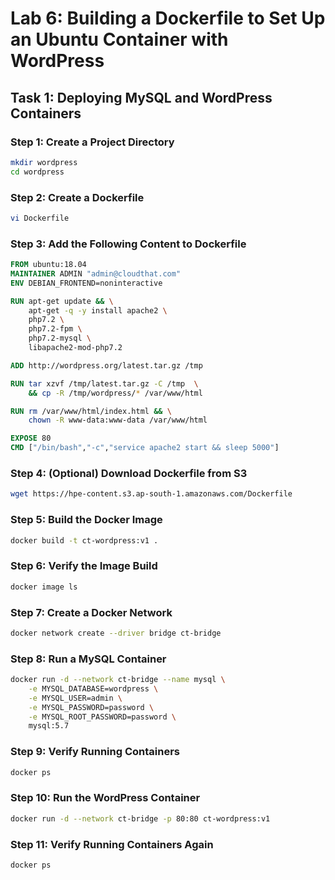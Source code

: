 # Lab 6: Building a Dockerfile to Set Up an Ubuntu Container with WordPress

## Task 1: Deploying MySQL and WordPress Containers

### Step 1: Create a Project Directory

```sh
mkdir wordpress
cd wordpress
```

### Step 2: Create a Dockerfile

```sh
vi Dockerfile
```

### Step 3: Add the Following Content to Dockerfile

```dockerfile
FROM ubuntu:18.04
MAINTAINER ADMIN "admin@cloudthat.com"
ENV DEBIAN_FRONTEND=noninteractive

RUN apt-get update && \
    apt-get -q -y install apache2 \
    php7.2 \
    php7.2-fpm \
    php7.2-mysql \
    libapache2-mod-php7.2

ADD http://wordpress.org/latest.tar.gz /tmp

RUN tar xzvf /tmp/latest.tar.gz -C /tmp  \
    && cp -R /tmp/wordpress/* /var/www/html

RUN rm /var/www/html/index.html && \
    chown -R www-data:www-data /var/www/html

EXPOSE 80
CMD ["/bin/bash","-c","service apache2 start && sleep 5000"]
```

### Step 4: (Optional) Download Dockerfile from S3

```sh
wget https://hpe-content.s3.ap-south-1.amazonaws.com/Dockerfile
```

### Step 5: Build the Docker Image

```sh
docker build -t ct-wordpress:v1 .
```

### Step 6: Verify the Image Build

```sh
docker image ls
```

### Step 7: Create a Docker Network

```sh
docker network create --driver bridge ct-bridge
```

### Step 8: Run a MySQL Container

```sh
docker run -d --network ct-bridge --name mysql \
    -e MYSQL_DATABASE=wordpress \
    -e MYSQL_USER=admin \
    -e MYSQL_PASSWORD=password \
    -e MYSQL_ROOT_PASSWORD=password \
    mysql:5.7
```

### Step 9: Verify Running Containers

```sh
docker ps
```

### Step 10: Run the WordPress Container

```sh
docker run -d --network ct-bridge -p 80:80 ct-wordpress:v1
```

### Step 11: Verify Running Containers Again

```sh
docker ps
